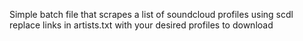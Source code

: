 Simple batch file that scrapes a list of soundcloud profiles using scdl<br/>
replace links in artists.txt with your desired profiles to download
